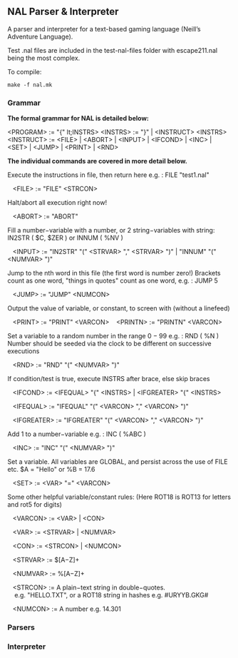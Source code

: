 ## NAL Parser & Interpreter

A parser and interpreter for a text-based gaming language (Neill’s Adventure Language).

Test .nal files are included in the test-nal-files folder with escape211.nal being the most complex.

To compile:

	make -f nal.mk

### Grammar
**The formal grammar for NAL is detailed below:**

  &lt;PROGRAM> := "{" lt;INSTRS>
   &lt;INSTRS> := "}" |  &lt;INSTRUCT>  &lt;INSTRS>
   &lt;INSTRUCT> :=  &lt;FILE> |  &lt;ABORT> |  &lt;INPUT> |  &lt;IFCOND> |  &lt;INC> |  &lt;SET> |
   &lt;JUMP> |  &lt;PRINT> |  &lt;RND>

**The individual commands are covered in more detail below.** </br>

Execute the instructions in file, then return here e.g. : FILE "test1.nal"

&nbsp;&nbsp;&nbsp;&lt;FILE> := "FILE" &lt;STRCON>
  
Halt/abort all execution right now!

&nbsp;&nbsp;&nbsp;&lt;ABORT> := "ABORT"
  
Fill a number−variable with a number, or 2 string−variables with string: IN2STR ( $C, $ZER ) or INNUM ( %NV )

&nbsp;&nbsp;&nbsp;&lt;INPUT> := "IN2STR" "("  &lt;STRVAR> ","  &lt;STRVAR> ")" | "INNUM" "("  &lt;NUMVAR> ")"
  
Jump to the nth word in this file (the first word is number zero!)
Brackets count as one word, "things in quotes" count as one word, e.g. : JUMP 5

&nbsp;&nbsp;&nbsp;&lt;JUMP> := "JUMP"  &lt;NUMCON>
  
Output the value of variable, or constant, to screen with (without a linefeed)

&nbsp;&nbsp;&nbsp;&lt;PRINT> := "PRINT"  &lt;VARCON>
&nbsp;&nbsp;&nbsp;&lt;PRINTN> := "PRINTN"  &lt;VARCON>
  
Set a variable to a random number in the range 0 − 99 e.g. : RND ( %N )
Number should be seeded via the clock to be different on successive executions

&nbsp;&nbsp;&nbsp;&lt;RND> := "RND" "("  &lt;NUMVAR> ")"
  
If condition/test is true, execute INSTRS after brace, else skip braces

&nbsp;&nbsp;&nbsp;&lt;IFCOND> :=  &lt;IFEQUAL> "{"  &lt;INSTRS> |  &lt;IFGREATER> "{"  &lt;INSTRS>
 
&nbsp;&nbsp;&nbsp;&lt;IFEQUAL> := "IFEQUAL" "("  &lt;VARCON> ","  &lt;VARCON> ")"
 
&nbsp;&nbsp;&nbsp;&lt;IFGREATER> := "IFGREATER" "("  &lt;VARCON> ","  &lt;VARCON> ")"
  
Add 1 to a number−variable e.g. : INC ( %ABC )

&nbsp;&nbsp;&nbsp;&lt;INC> := "INC" "("  &lt;NUMVAR> ")"
  
Set a variable. All variables are GLOBAL, and persist across the use of FILE etc. $A = "Hello" or %B = 17.6

&nbsp;&nbsp;&nbsp;&lt;SET> :=  &lt;VAR> "="  &lt;VARCON>
  
Some other helpful variable/constant rules:
(Here ROT18 is ROT13 for letters and rot5 for digits)

&nbsp;&nbsp;&nbsp;&lt;VARCON> :=  &lt;VAR> |  &lt;CON>
 
&nbsp;&nbsp;&nbsp;&lt;VAR> :=  &lt;STRVAR> |  &lt;NUMVAR>
 
&nbsp;&nbsp;&nbsp;&lt;CON> :=  &lt;STRCON> |  &lt;NUMCON>
 
&nbsp;&nbsp;&nbsp;&lt;STRVAR> := $[A−Z]+
 
&nbsp;&nbsp;&nbsp;&lt;NUMVAR> := %[A−Z]+
 
&nbsp;&nbsp;&nbsp;&lt;STRCON> := A plain−text string in double−quotes. <br/>
&nbsp;&nbsp;&nbsp; e.g. "HELLO.TXT", or a ROT18 string in hashes e.g. #URYYB.GKG#

&nbsp;&nbsp;&nbsp;&lt;NUMCON> := A number e.g. 14.301

### Parsers


### Interpreter
